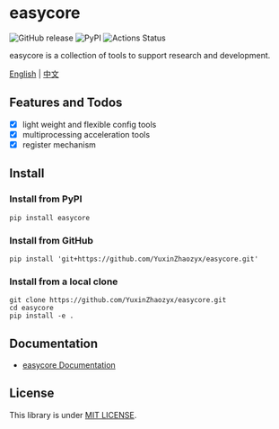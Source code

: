 # easycore

![GitHub release](https://img.shields.io/github/release/YuxinZhaozyx/easycore.svg) ![PyPI](https://img.shields.io/pypi/v/easycore.svg) ![Actions
Status](https://github.com/YuxinZhaozyx/easycore/workflows/Python%20package/badge.svg)


easycore is a collection of tools to support research and development.



[English](./README.md) | [中文](./README-zh.md)



## Features and Todos

- [x] light weight and flexible config tools
- [x] multiprocessing acceleration tools
- [x] register mechanism

## Install

### Install from PyPI

```shell
pip install easycore
```

### Install from GitHub

```shell
pip install 'git+https://github.com/YuxinZhaozyx/easycore.git'
```

### Install from a local clone

```shell
git clone https://github.com/YuxinZhaozyx/easycore.git
cd easycore
pip install -e .
```

## Documentation

+ [easycore Documentation](https://easycore.readthedocs.io/en/latest/)

## License

This library is under [MIT LICENSE](./LICENSE).
